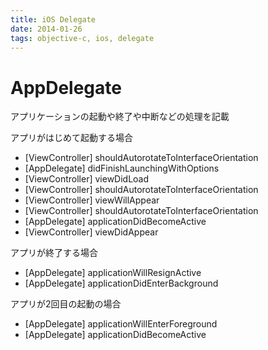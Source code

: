 ```yaml
---
title: iOS Delegate
date: 2014-01-26
tags: objective-c, ios, delegate
---
```




# AppDelegate

アプリケーションの起動や終了や中断などの処理を記載


アプリがはじめて起動する場合
* [ViewController] shouldAutorotateToInterfaceOrientation
* [AppDelegate] didFinishLaunchingWithOptions
* [ViewController] viewDidLoad
* [ViewController] shouldAutorotateToInterfaceOrientation
* [ViewController] viewWillAppear
* [ViewController] shouldAutorotateToInterfaceOrientation
* [AppDelegate]  applicationDidBecomeActive
* [ViewController] viewDidAppear

アプリが終了する場合
* [AppDelegate] applicationWillResignActive
* [AppDelegate] applicationDidEnterBackground

アプリが2回目の起動の場合
* [AppDelegate] applicationWillEnterForeground
* [AppDelegate] applicationDidBecomeActive